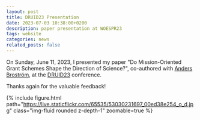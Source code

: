 ```yaml
---
layout: post
title: DRUID23 Presentation
date: 2023-07-03 10:38:00+0200
description: paper presentation at WOESPR23
tags: website
categories: news
related_posts: false
---
```


On Sunday, June 11, 2023, I presented my paper "Do Mission-Oriented Grant Schemes Shape the Direction of Science?", co-authored with [Anders Broström](https://www.kth.se/profile/andbr/), at the [DRUID23](https://conference.druid.dk/Druid/?confId=66) conference.

Thanks again for the valuable feedback!

{% include figure.html path="https://live.staticflickr.com/65535/53030231697_00ed38e254_o_d.jpg" class="img-fluid rounded z-depth-1" zoomable=true %}

